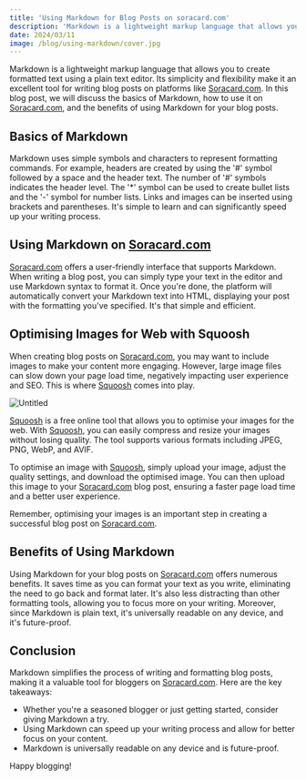 ```yaml
---
title: 'Using Markdown for Blog Posts on soracard.com'
description: 'Markdown is a lightweight markup language that allows you to create formatted text using a plain text editor'
date: 2024/03/11
image: /blog/using-markdown/cover.jpg
---
```


Markdown is a lightweight markup language that allows you to create formatted text using a plain text editor. Its simplicity and flexibility make it an excellent tool for writing blog posts on platforms like [Soracard.com](http://soracard.com/). In this blog post, we will discuss the basics of Markdown, how to use it on [Soracard.com](http://soracard.com/), and the benefits of using Markdown for your blog posts.

## Basics of Markdown

Markdown uses simple symbols and characters to represent formatting commands. For example, headers are created by using the '#' symbol followed by a space and the header text. The number of '#' symbols indicates the header level. The '*' symbol can be used to create bullet lists and the '-' symbol for number lists. Links and images can be inserted using brackets and parentheses. It's simple to learn and can significantly speed up your writing process.

## Using Markdown on [Soracard.com](http://soracard.com/)

[Soracard.com](http://soracard.com/) offers a user-friendly interface that supports Markdown. When writing a blog post, you can simply type your text in the editor and use Markdown syntax to format it. Once you're done, the platform will automatically convert your Markdown text into HTML, displaying your post with the formatting you've specified. It's that simple and efficient.

## Optimising Images for Web with Squoosh

When creating blog posts on [Soracard.com](http://soracard.com/), you may want to include images to make your content more engaging. However, large image files can slow down your page load time, negatively impacting user experience and SEO. This is where [Squoosh](https://squoosh.app/) comes into play.

![Untitled](https://prod-files-secure.s3.us-west-2.amazonaws.com/fa89db2a-9012-4a09-95ef-8bbb6803aec1/13c82ef4-a3c3-424d-a925-6b1d14e09188/Untitled.png)

[Squoosh](https://squoosh.app/) is a free online tool that allows you to optimise your images for the web. With [Squoosh](https://squoosh.app/), you can easily compress and resize your images without losing quality. The tool supports various formats including JPEG, PNG, WebP, and AVIF.

To optimise an image with [Squoosh](https://squoosh.app/), simply upload your image, adjust the quality settings, and download the optimised image. You can then upload this image to your [Soracard.com](http://soracard.com/) blog post, ensuring a faster page load time and a better user experience.

Remember, optimising your images is an important step in creating a successful blog post on [Soracard.com](http://soracard.com/).

## Benefits of Using Markdown

Using Markdown for your blog posts on [Soracard.com](http://soracard.com/) offers numerous benefits. It saves time as you can format your text as you write, eliminating the need to go back and format later. It's also less distracting than other formatting tools, allowing you to focus more on your writing. Moreover, since Markdown is plain text, it's universally readable on any device, and it's future-proof.

## Conclusion

Markdown simplifies the process of writing and formatting blog posts, making it a valuable tool for bloggers on [Soracard.com](http://soracard.com/). Here are the key takeaways:

- Whether you're a seasoned blogger or just getting started, consider giving Markdown a try.
- Using Markdown can speed up your writing process and allow for better focus on your content.
- Markdown is universally readable on any device and is future-proof.

Happy blogging!
